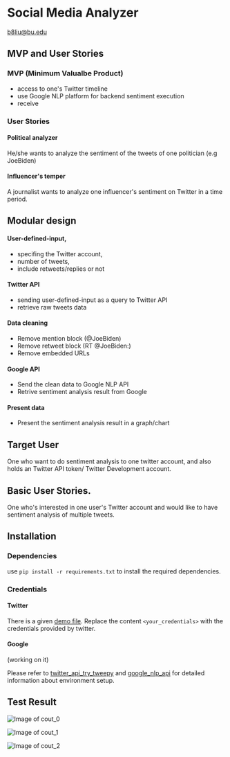 # Social Media Analyzer
b8liu@bu.edu


## MVP and User Stories
### MVP (Minimum Valualbe Product)

- access to one's Twitter timeline
- use Google NLP platform for backend sentiment execution
- receive 



### User Stories
#### Political analyzer
He/she wants to analyze the sentiment of the tweets of one politician (e.g JoeBiden)

#### Influencer's temper
A journalist wants to analyze one influencer's sentiment on Twitter in a time period.






## Modular design

#### User-defined-input, 

- specifing the Twitter account, 
- number of tweets, 
- include retweets/replies or not

#### Twitter API
- sending user-defined-input as a query to Twitter API
- retrieve raw tweets data

#### Data cleaning
- Remove mention block (@JoeBiden)
- Remove retweet block (RT @JoeBiden:)
- Remove embedded URLs

#### Google API
- Send the clean data to Google NLP API
- Retrive sentiment analysis result from Google

#### Present data
- Present the sentiment analysis result in a graph/chart



## Target User

One who want to do sentiment analysis to one twitter account, and also holds an Twitter API token/ Twitter Development account.



## Basic User Stories.
One who's interested in one user's Twitter account and would like to have sentiment analysis of multiple tweets.



## Installation

### Dependencies

use `pip install -r requirements.txt` to install the required dependencies.

### Credentials
#### Twitter
There is a given [demo file](https://github.com/blairtyx/EC601/blob/master/Project2/application/requirements.txt). Replace the content `<your_credentials>` with the credentials provided by twitter.

#### Google
(working on it)

Please refer to [twitter_api_try_tweepy](https://github.com/blairtyx/EC601/blob/master/Project2/twitter_api/README.md#try-tweepy-library) and [google_nlp_api](https://github.com/blairtyx/EC601/blob/master/Project2/google_nlp_api/README.md#tutorial-quickstart-set-up-the-natural-language-api) for detailed information about environment setup.






## Test Result
![Image of cout_0](https://github.com/blairtyx/EC601/blob/master/Project2/application/cout_0.png)

![Image of cout_1](https://github.com/blairtyx/EC601/blob/master/Project2/application/cout_1.png)

![Image of cout_2](https://github.com/blairtyx/EC601/blob/master/Project2/application/cout_2.png)
